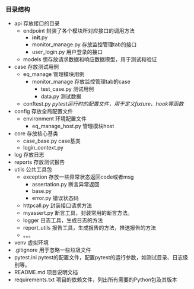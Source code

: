 ### 目录结构
- api 存放接口的目录
  - endpoint 封装了各个模块所对应接口的调用方法
    - __init__.py
    - monitor_manage.py 存放监控管理tab的接口
    - user_login.py  用户登录的接口
  - models  想存放请求数据和响应数据模型，用于测试和验证
- case 存放测试用例
  - eq_manage 管理模块用例
    - monitor_manage  存放监控管理tab的case
      - test_case.py  测试用例
      - data.py  测试数据
  - conftest.py *pytest运行时的配置文件，用于定义fixture、hook等函数*
- config 存放全局配置文件
  - environment 环境配置文件
    - eq_manage_host.py 管理模块host
- core 存放核心基类
  - case_base.py case基类
  - login_context.py 
- log 存放日志
- reports 存放测试报告
- utils 公共工具包
  - exception 存放一些异常状态返回code或者msg
    - assertation.py  断言异常返回
    - base.py
    - error.py 错误状态码
  - httpcall.py 封装接口请求方法
  - myassert.py   断言工具，封装常用的断言方法。
  - logger  日志工具，生成日志的方法
  - report_utils  报告工具，生成报告的方法，推送报告的方法
  - 。。。
- venv 虚拟环境
- .gitignore 用于忽略一些垃圾文件
- pytest.ini  pytest的配置文件，配置pytest的运行参数，如测试目录、日志级别等。
- README.md  项目说明文档
- requirements.txt  项目的依赖文件，列出所有需要的Python包及其版本

